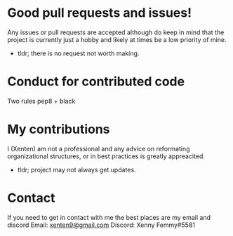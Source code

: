 # Good pull requests and issues!
Any issues or pull requests are accepted although do
keep in mind that the project is currently just a hobby and
likely at times be a low priority of mine.
* tldr; there is no request not worth making.

# Conduct for contributed code
Two rules pep8 + black

# My contributions
I (Xenten) am not a professional and any advice on reformating organizational
structures, or in best practices is greatly appreacited.
* tldr; project may not always get updates.

# Contact
If you need to get in contact with me the best places are my email and discord
Email: xenten9@gmail.com
Discord: Xenny Femmy#5581
